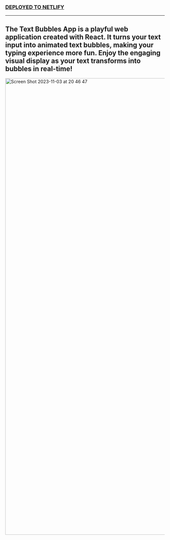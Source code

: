 ### [DEPLOYED TO NETLIFY]( https://654506353a4ed44f98222b99--willowy-sherbet-ee1b8b.netlify.app/)

---
## The Text Bubbles App is a playful web application created with React. It turns your text input into animated text bubbles, making your typing experience more fun. Enjoy the engaging visual display as your text transforms into bubbles in real-time!

<img width="1438" alt="Screen Shot 2023-11-03 at 20 46 47" src="https://github.com/romedikc/midterm-react/assets/73655002/c21e3a60-8a31-4eed-aa01-20d99aa78d9f">
